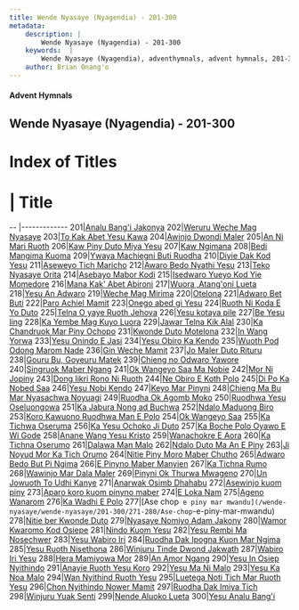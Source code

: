 ```yaml
---
title: Wende Nyasaye (Nyagendia) - 201-300
metadata:
    description: |
        Wende Nyasaye (Nyagendia) - 201-300
    keywords:  |
        Wende Nyasaye (Nyagendia), adventhymnals, advent hymnals, 201-300
    author: Brian Onang'o
---
```


#### Advent Hymnals
## Wende Nyasaye (Nyagendia) - 201-300

# Index of Titles
# | Title                        
-- |-------------
201|[Analu Bang'i Jakonya](/wende-nyasaye/wende-nyasaye/201-300/201-210/Analu-Bang'i-Jakonya)
202|[Weruru Weche Mag Nyasaye](/wende-nyasaye/wende-nyasaye/201-300/201-210/Weruru-Weche-Mag-Nyasaye)
203|[To Kak Abet Yesu Kawa](/wende-nyasaye/wende-nyasaye/201-300/201-210/To-Kak-Abet-Yesu-Kawa)
204|[Awinjo Dwondi Maler](/wende-nyasaye/wende-nyasaye/201-300/201-210/Awinjo-Dwondi-Maler)
205|[An Ni Mari Ruoth](/wende-nyasaye/wende-nyasaye/201-300/201-210/An-Ni-Mari-Ruoth)
206|[Kaw Piny Duto Miya Yesu](/wende-nyasaye/wende-nyasaye/201-300/201-210/Kaw-Piny-Duto-Miya-Yesu)
207|[Kaw Ngimana](/wende-nyasaye/wende-nyasaye/201-300/201-210/Kaw-Ngimana)
208|[Bedi Mangima Kuoma](/wende-nyasaye/wende-nyasaye/201-300/201-210/Bedi-Mangima-Kuoma)
209|[Ywaya Machiegni Buti Ruodha](/wende-nyasaye/wende-nyasaye/201-300/201-210/Ywaya-Machiegni-Buti-Ruodha)
210|[Diyie Dak Kod Yesu](/wende-nyasaye/wende-nyasaye/201-300/201-210/Diyie-Dak-Kod-Yesu)
211|[Aseweyo Tich Maricho](/wende-nyasaye/wende-nyasaye/201-300/211-220/Aseweyo-Tich-Maricho)
212|[Awaro Bedo Nyathi Yesu](/wende-nyasaye/wende-nyasaye/201-300/211-220/Awaro-Bedo-Nyathi-Yesu)
213|[Teko Nyasaye Orita](/wende-nyasaye/wende-nyasaye/201-300/211-220/Teko-Nyasaye-Orita)
214|[Asebayo Mabor Kodi](/wende-nyasaye/wende-nyasaye/201-300/211-220/Asebayo-Mabor-Kodi)
215|[Isedwaro Yueyo Kod Yie Momedore](/wende-nyasaye/wende-nyasaye/201-300/211-220/Isedwaro-Yueyo-Kod-Yie-Momedore)
216|[Mana Kak' Abet Abironi](/wende-nyasaye/wende-nyasaye/201-300/211-220/Mana-Kak'-Abet-Abironi)
217|[Wuora ,Atang'oni Lueta](/wende-nyasaye/wende-nyasaye/201-300/211-220/Wuora-,Atang'oni-Lueta)
218|[Yesu An Adwaro](/wende-nyasaye/wende-nyasaye/201-300/211-220/Yesu-An-Adwaro)
219|[Weche Mag Mirima](/wende-nyasaye/wende-nyasaye/201-300/211-220/Weche-Mag-Mirima)
220|[Otelona](/wende-nyasaye/wende-nyasaye/201-300/211-220/Otelona)
221|[Adwaro Bet Buti](/wende-nyasaye/wende-nyasaye/201-300/221-230/Adwaro-Bet-Buti)
222|[Paro Achiel Mamit](/wende-nyasaye/wende-nyasaye/201-300/221-230/Paro-Achiel-Mamit)
223|[Onego abed gi Yesu](/wende-nyasaye/wende-nyasaye/201-300/221-230/Onego-abed-gi-Yesu)
224|[Ruoth Ni Koda E Yo Duto](/wende-nyasaye/wende-nyasaye/201-300/221-230/Ruoth-Ni-Koda-E-Yo-Duto)
225|[Telna O yaye Ruoth Jehova](/wende-nyasaye/wende-nyasaye/201-300/221-230/Telna-O-yaye-Ruoth-Jehova)
226|[Yesu kotaya pile](/wende-nyasaye/wende-nyasaye/201-300/221-230/Yesu-kotaya-pile)
227|[Be Yesu ling](/wende-nyasaye/wende-nyasaye/201-300/221-230/Be-Yesu-ling)
228|[Ka Yembe Mag Kuyo Luora](/wende-nyasaye/wende-nyasaye/201-300/221-230/Ka-Yembe-Mag-Kuyo-Luora)
229|[Jawar Telna Kik Alal](/wende-nyasaye/wende-nyasaye/201-300/221-230/Jawar-Telna-Kik-Alal)
230|[Ka Chandruok Mar Piny Ochopo](/wende-nyasaye/wende-nyasaye/201-300/221-230/Ka-Chandruok-Mar-Piny-Ochopo)
231|[Kwonde Duto Motelona](/wende-nyasaye/wende-nyasaye/201-300/231-240/Kwonde-Duto-Motelona)
232|[In Wang Yorwa](/wende-nyasaye/wende-nyasaye/201-300/231-240/In-Wang-Yorwa)
233|[Yesu Onindo E Jasi](/wende-nyasaye/wende-nyasaye/201-300/231-240/Yesu-Onindo-E-Jasi)
234|[Yesu Obiro Ka Kendo](/wende-nyasaye/wende-nyasaye/201-300/231-240/Yesu-Obiro-Ka-Kendo)
235|[Wuoth Pod Odong Marom Nade](/wende-nyasaye/wende-nyasaye/201-300/231-240/Wuoth-Pod-Odong-Marom-Nade)
236|[Gin Weche Mamit](/wende-nyasaye/wende-nyasaye/201-300/231-240/Gin-Weche-Mamit)
237|[Jo Maler Duto Rituru](/wende-nyasaye/wende-nyasaye/201-300/231-240/Jo-Maler-Duto-Rituru)
238|[Gouru Bu, Goyeuru Matek](/wende-nyasaye/wende-nyasaye/201-300/231-240/Gouru-Bu,-Goyeuru-Matek)
239|[Chieng no Odwaro Yawore](/wende-nyasaye/wende-nyasaye/201-300/231-240/Chieng-no-Odwaro-Yawore)
240|[Singruok Maber Ngang](/wende-nyasaye/wende-nyasaye/201-300/231-240/Singruok-Maber-Ngang)
241|[Ok Wangeyo Saa Ma Nobie](/wende-nyasaye/wende-nyasaye/201-300/241-250/Ok-Wangeyo-Saa-Ma-Nobie)
242|[Mor Ni Jopiny](/wende-nyasaye/wende-nyasaye/201-300/241-250/Mor-Ni-Jopiny)
243|[Dong Iikri Rono Ni Ruoth](/wende-nyasaye/wende-nyasaye/201-300/241-250/Dong-Iikri-Rono-Ni-Ruoth)
244|[Ne Obiro E Koth Polo](/wende-nyasaye/wende-nyasaye/201-300/241-250/Ne-Obiro-E-Koth-Polo)
245|[Di Po Ka Nobed Saa](/wende-nyasaye/wende-nyasaye/201-300/241-250/Di-Po-Ka-Nobed-Saa)
246|[Yesu Nobi Kendo](/wende-nyasaye/wende-nyasaye/201-300/241-250/Yesu-Nobi-Kendo)
247|[Keyo Mar Pinyni](/wende-nyasaye/wende-nyasaye/201-300/241-250/Keyo-Mar-Pinyni)
248|[Chieng Ma Bu Mar Nyasachwa Noyuagi](/wende-nyasaye/wende-nyasaye/201-300/241-250/Chieng-Ma-Bu-Mar-Nyasachwa-Noyuagi)
249|[Ruodha Ok Agomb Moko](/wende-nyasaye/wende-nyasaye/201-300/241-250/Ruodha-Ok-Agomb-Moko)
250|[Ruodhwa Yesu Oseluongowa](/wende-nyasaye/wende-nyasaye/201-300/241-250/Ruodhwa-Yesu-Oseluongowa)
251|[Ka Jabura Nong ad Buchwa](/wende-nyasaye/wende-nyasaye/201-300/251-260/Ka-Jabura-Nong-ad-Buchwa)
252|[Ndalo Maduong Biro](/wende-nyasaye/wende-nyasaye/201-300/251-260/Ndalo-Maduong-Biro)
253|[Koro Kawuono Ruodhwa Man E Polo](/wende-nyasaye/wende-nyasaye/201-300/251-260/Koro-Kawuono-Ruodhwa-Man-E-Polo)
254|[Ok Wangeyo Saa](/wende-nyasaye/wende-nyasaye/201-300/251-260/Ok-Wangeyo-Saa)
255|[Ka Tichwa Oseruma](/wende-nyasaye/wende-nyasaye/201-300/251-260/Ka-Tichwa-Oseruma)
256|[Ka Yesu Ochoko Ji Duto](/wende-nyasaye/wende-nyasaye/201-300/251-260/Ka-Yesu-Ochoko-Ji-Duto)
257|[Ka Boche Polo Oyawo E Wi Gode](/wende-nyasaye/wende-nyasaye/201-300/251-260/Ka-Boche-Polo-Oyawo-E-Wi-Gode)
258|[Anane Wang Yesu Kristo](/wende-nyasaye/wende-nyasaye/201-300/251-260/Anane-Wang-Yesu-Kristo)
259|[Wanachokre E Aora](/wende-nyasaye/wende-nyasaye/201-300/251-260/Wanachokre-E-Aora)
260|[Ka Tichna Oserumo](/wende-nyasaye/wende-nyasaye/201-300/251-260/Ka-Tichna-Oserumo)
261|[Dalawa Man Malo](/wende-nyasaye/wende-nyasaye/201-300/261-270/Dalawa-Man-Malo)
262|[Ndalo Duto Ma An E Piny](/wende-nyasaye/wende-nyasaye/201-300/261-270/Ndalo-Duto-Ma-An-E-Piny)
263|[Ji Noyud Mor Ka Tich Orumo](/wende-nyasaye/wende-nyasaye/201-300/261-270/Ji-Noyud-Mor-Ka-Tich-Orumo)
264|[Nitie Piny Moro Maber Chutho](/wende-nyasaye/wende-nyasaye/201-300/261-270/Nitie-Piny-Moro-Maber-Chutho)
265|[Adwaro Bedo But Pi Ngima](/wende-nyasaye/wende-nyasaye/201-300/261-270/Adwaro-Bedo-But-Pi-Ngima)
266|[E Pinyno Maber Manyien](/wende-nyasaye/wende-nyasaye/201-300/261-270/E-Pinyno-Maber-Manyien)
267|[Ka Tichna Rumo](/wende-nyasaye/wende-nyasaye/201-300/261-270/Ka-Tichna-Rumo)
268|[Wawinjo Mar Dala Maler](/wende-nyasaye/wende-nyasaye/201-300/261-270/Wawinjo-Mar-Dala-Maler)
269|[Pinyni Ok Thurwa Mwageno](/wende-nyasaye/wende-nyasaye/201-300/261-270/Pinyni-Ok-Thurwa-Mwageno)
270|[Un Jowuoth To Udhi Kanye](/wende-nyasaye/wende-nyasaye/201-300/261-270/Un-Jowuoth-To-Udhi-Kanye)
271|[Anarwak Osimb Dhahabu](/wende-nyasaye/wende-nyasaye/201-300/271-280/Anarwak-Osimb-Dhahabu)
272|[Asewinjo kuom piny](/wende-nyasaye/wende-nyasaye/201-300/271-280/Asewinjo-kuom-piny)
273|[Aparo koro kuom pinyno maber](/wende-nyasaye/wende-nyasaye/201-300/271-280/Aparo-koro-kuom-pinyno-maber)
274|[E Loka Nam](/wende-nyasaye/wende-nyasaye/201-300/271-280/E-Loka-Nam)
275|[Ageno Wanarom](/wende-nyasaye/wende-nyasaye/201-300/271-280/Ageno-Wanarom)
276|[Ka Wadhi E Polo](/wende-nyasaye/wende-nyasaye/201-300/271-280/Ka-Wadhi-E-Polo)
277|[Ase chop` e piny mar mwandu](/wende-nyasaye/wende-nyasaye/201-300/271-280/Ase-chop`-e-piny-mar-mwandu)
278|[Nitie ber Kwonde Duto](/wende-nyasaye/wende-nyasaye/201-300/271-280/Nitie-ber-Kwonde-Duto)
279|[Nyasaye Nomiyo Adam Jakony](/wende-nyasaye/wende-nyasaye/201-300/271-280/Nyasaye-Nomiyo-Adam-Jakony)
280|[Wamor Kwaromo Kod Osiepe](/wende-nyasaye/wende-nyasaye/201-300/271-280/Wamor-Kwaromo-Kod-Osiepe)
281|[Nindo Kuom Yesu](/wende-nyasaye/wende-nyasaye/201-300/281-290/Nindo-Kuom-Yesu)
282|[Yesu Rembi Ma Nosechwer](/wende-nyasaye/wende-nyasaye/201-300/281-290/Yesu-Rembi-Ma-Nosechwer)
283|[Yesu Wabiro Iri](/wende-nyasaye/wende-nyasaye/201-300/281-290/Yesu-Wabiro-Iri)
284|[Ruodha Dak Ipogna Kuon Mar Ngima](/wende-nyasaye/wende-nyasaye/201-300/281-290/Ruodha-Dak-Ipogna-Kuon-Mar-Ngima)
285|[Yesu Ruoth Nisethona](/wende-nyasaye/wende-nyasaye/201-300/281-290/Yesu-Ruoth-Nisethona)
286|[Winjuru Tinde Dwond Jakwath](/wende-nyasaye/wende-nyasaye/201-300/281-290/Winjuru-Tinde-Dwond-Jakwath)
287|[Wabiro Iri Yesu](/wende-nyasaye/wende-nyasaye/201-300/281-290/Wabiro-Iri-Yesu)
288|[Hera Mamiyowa Mor](/wende-nyasaye/wende-nyasaye/201-300/281-290/Hera-Mamiyowa-Mor)
289|[An Amor Ngang](/wende-nyasaye/wende-nyasaye/201-300/281-290/An-Amor-Ngang)
290|[Yesu In Osiep Nyithindo](/wende-nyasaye/wende-nyasaye/201-300/281-290/Yesu-In-Osiep-Nyithindo)
291|[Anayie Ruoth Yesu Koro](/wende-nyasaye/wende-nyasaye/201-300/291-300/Anayie-Ruoth-Yesu-Koro)
292|[Yesu Ma Ni Malo](/wende-nyasaye/wende-nyasaye/201-300/291-300/Yesu-Ma-Ni-Malo)
293|[Yesu Ka Noa Malo](/wende-nyasaye/wende-nyasaye/201-300/291-300/Yesu-Ka-Noa-Malo)
294|[Wan Nyithind Ruoth Yesu](/wende-nyasaye/wende-nyasaye/201-300/291-300/Wan-Nyithind-Ruoth-Yesu)
295|[Luetega Noti Tich Mar Ruoth Yesu](/wende-nyasaye/wende-nyasaye/201-300/291-300/Luetega-Noti-Tich-Mar-Ruoth-Yesu)
296|[Chon Nyithindo Nower Mamit](/wende-nyasaye/wende-nyasaye/201-300/291-300/Chon-Nyithindo-Nower-Mamit)
297|[Ruodha Dak Imiya Tich](/wende-nyasaye/wende-nyasaye/201-300/291-300/Ruodha-Dak-Imiya-Tich)
298|[Winjuru Yuak Senti](/wende-nyasaye/wende-nyasaye/201-300/291-300/Winjuru-Yuak-Senti)
299|[Nende Aluoko Lueta](/wende-nyasaye/wende-nyasaye/201-300/291-300/Nende-Aluoko-Lueta)
300|[Yesu Analu Bang'i](/wende-nyasaye/wende-nyasaye/201-300/291-300/Yesu-Analu-Bang'i)